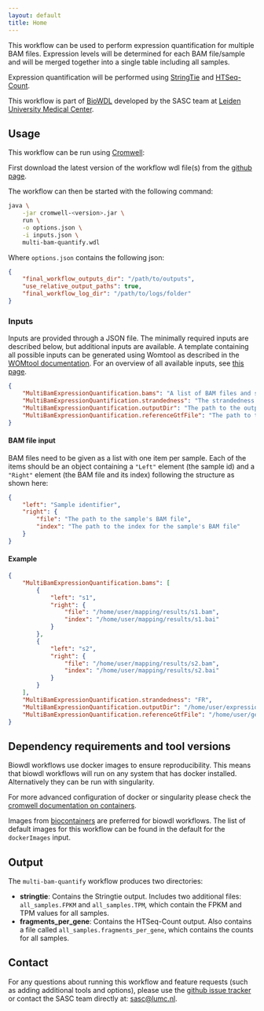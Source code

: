 ```yaml
---
layout: default
title: Home
---
```


This workflow can be used to perform expression quantification for multiple
BAM files. Expression levels will be determined for each BAM file/sample
and will be merged together into a single table including all samples.

Expression quantification will be performed using
[StringTie](https://ccb.jhu.edu/software/stringtie/) and
[HTSeq-Count](http://htseq.readthedocs.io/en/master/count.html).

This workflow is part of [BioWDL](https://biowdl.github.io/)
developed by the SASC team
at [Leiden University Medical Center](https://www.lumc.nl/).

## Usage
This workflow can be run using
[Cromwell](http://cromwell.readthedocs.io/en/stable/):

First download the latest version of the workflow wdl file(s)
from the
[github page](https://github.com/biowdl/expression-quantification).

The workflow can then be started with the following command:
```bash
java \
    -jar cromwell-<version>.jar \
    run \
    -o options.json \
    -i inputs.json \
    multi-bam-quantify.wdl
```

Where `options.json` contains the following json:
```json
{
    "final_workflow_outputs_dir": "/path/to/outputs",
    "use_relative_output_paths": true,
    "final_workflow_log_dir": "/path/to/logs/folder"
}
```

### Inputs
Inputs are provided through a JSON file. The minimally required inputs are
described below, but additional inputs are available.
A template containing all possible inputs can be generated using
Womtool as described in the
[WOMtool documentation](http://cromwell.readthedocs.io/en/stable/WOMtool/).
For an overview of all available inputs, see [this page](./inputs.html).

```json
{
    "MultiBamExpressionQuantification.bams": "A list of BAM files and sample identifiers (see 'BAM file input' below).",
    "MultiBamExpressionQuantification.strandedness": "The strandedness of the samples: FR (forward-reverse), RF (reverse-forward) or None.",
    "MultiBamExpressionQuantification.outputDir": "The path to the output directory.",
    "MultiBamExpressionQuantification.referenceGtfFile": "The path to the annotations GTF file. If not specified, Stringtie will be run unguided and the GTF file it produces will be used for HTSeq-Count.",
}
```

#### BAM file input
BAM files need to be given as a list with one item per sample. Each of the
items should be an object containing a `"Left"` element (the sample id) and a
`"Right"` element (the BAM file and its index) following the structure as
shown here:
```json
{
    "left": "Sample identifier",
    "right": {
        "file": "The path to the sample's BAM file",
        "index": "The path to the index for the sample's BAM file"
    }
}
```

#### Example
```json
{
    "MultiBamExpressionQuantification.bams": [
        {
            "left": "s1",
            "right": {
                "file": "/home/user/mapping/results/s1.bam",
                "index": "/home/user/mapping/results/s1.bai"
            }
        },
        {
            "left": "s2",
            "right": {
                "file": "/home/user/mapping/results/s2.bam",
                "index": "/home/user/mapping/results/s2.bai"
            }
        }
    ],
    "MultiBamExpressionQuantification.strandedness": "FR",
    "MultiBamExpressionQuantification.outputDir": "/home/user/expression/results",
    "MultiBamExpressionQuantification.referenceGtfFile": "/home/user/genomes/human/features/ensembl87.gtf"
}
```

## Dependency requirements and tool versions
Biowdl workflows use docker images to ensure reproducibility. This
means that biowdl workflows will run on any system that has docker
installed. Alternatively they can be run with singularity.

For more advanced configuration of docker or singularity please check
the [cromwell documentation on containers](
https://cromwell.readthedocs.io/en/stable/tutorials/Containers/).

Images from [biocontainers](https://biocontainers.pro) are preferred for
biowdl workflows. The list of default images for this workflow can be
found in the default for the `dockerImages` input.

## Output
The `multi-bam-quantify` workflow produces two directories:
- **stringtie**: Contains the Stringtie output. Includes two additional files:
  `all_samples.FPKM` and `all_samples.TPM`, which contain the FPKM and
  TPM values for all samples.
- **fragments_per_gene**: Contains the HTSeq-Count output. Also contains a
  file called `all_samples.fragments_per_gene`, which contains the counts
  for all samples.

## Contact
<p>
  <!-- Obscure e-mail address for spammers -->
For any questions about running this workflow and feature requests (such as
adding additional tools and options), please use the
<a href="https://github.com/biowdl/expression-quantification/issues">github issue tracker</a>
or contact the SASC team directly at: 
<a href="&#109;&#97;&#105;&#108;&#116;&#111;&#58;&#115;&#97;&#115;&#99;&#64;&#108;&#117;&#109;&#99;&#46;&#110;&#108;">
&#115;&#97;&#115;&#99;&#64;&#108;&#117;&#109;&#99;&#46;&#110;&#108;</a>.
</p>
